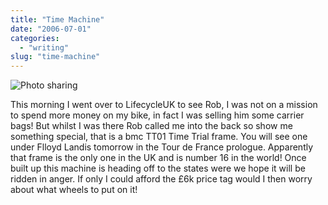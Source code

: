 ```yaml
---
title: "Time Machine"
date: "2006-07-01"
categories:
  - "writing"
slug: "time-machine"
---
```


![Photo sharing](/images/179805330.jpg)

This morning I went over to LifecycleUK to see Rob, I was not on a mission to spend more money on my bike, in fact I was selling him some carrier bags! But whilst I was there Rob called me into the back so show me something special, that is a bmc TT01 Time Trial frame. You will see one under Flloyd Landis tomorrow in the Tour de France prologue. Apparently that frame is the only one in the UK and is number 16 in the world! Once built up this machine is heading off to the states were we hope it will be ridden in anger. If only I could afford the £6k price tag would I then worry about what wheels to put on it!
